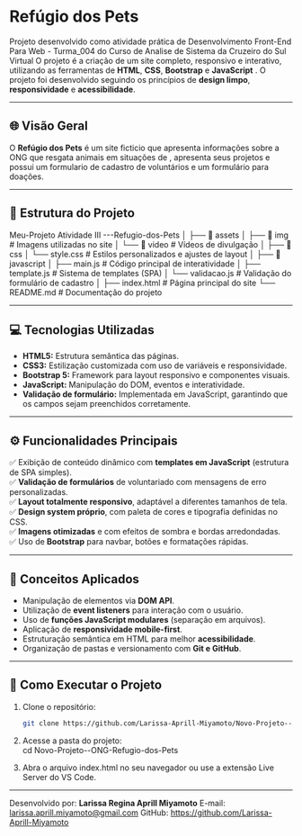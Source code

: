 # Refúgio dos Pets

Projeto desenvolvido como atividade prática de Desenvolvimento Front-End Para Web - Turma_004 do Curso de Analise de Sistema da Cruzeiro do Sul Virtual
O projeto é a criação de um site completo, responsivo e interativo, utilizando as ferramentas de **HTML**, **CSS**, **Bootstrap** e **JavaScript** . O projeto foi desenvolvido seguindo os princípios de **design limpo**, **responsividade** e **acessibilidade**.

---

## 🌐 Visão Geral

O **Refúgio dos Pets** é um site ficticio que apresenta informações sobre a ONG que resgata animais em situações de , apresenta seus projetos e possui um formulario de cadastro de voluntários e um formulário para doações.  

---

## 🧩 Estrutura do Projeto

Meu-Projeto Atividade III ---Refugio-dos-Pets
│
├── 📂 assets
│ ├── 📂 img # Imagens utilizadas no site
│ └── 📂 video # Vídeos de divulgação
│
├── 📂 css
│ └── style.css # Estilos personalizados e ajustes de layout
│
├── 📂 javascript
│ ├── main.js # Código principal de interatividade
│ ├── template.js # Sistema de templates (SPA)
│ └── validacao.js # Validação do formulário de cadastro
│
├── index.html # Página principal do site
└── README.md # Documentação do projeto

---

## 💻 Tecnologias Utilizadas

- **HTML5:** Estrutura semântica das páginas.  
- **CSS3:** Estilização customizada com uso de variáveis e responsividade.  
- **Bootstrap 5:** Framework para layout responsivo e componentes visuais.  
- **JavaScript:** Manipulação do DOM, eventos e interatividade.  
- **Validação de formulário:** Implementada em JavaScript, garantindo que os campos sejam preenchidos corretamente.

---

## ⚙️ Funcionalidades Principais

✅ Exibição de conteúdo dinâmico com **templates em JavaScript** (estrutura de SPA simples).  
✅ **Validação de formulários** de voluntariado com mensagens de erro personalizadas.  
✅ **Layout totalmente responsivo**, adaptável a diferentes tamanhos de tela.  
✅ **Design system próprio**, com paleta de cores e tipografia definidas no CSS.  
✅ **Imagens otimizadas** e com efeitos de sombra e bordas arredondadas.  
✅ Uso de **Bootstrap** para navbar, botões e formatações rápidas.  

---

## 🧠 Conceitos Aplicados

- Manipulação de elementos via **DOM API**.  
- Utilização de **event listeners** para interação com o usuário.  
- Uso de **funções JavaScript modulares** (separação em arquivos).  
- Aplicação de **responsividade mobile-first**.  
- Estruturação semântica em HTML para melhor **acessibilidade**.  
- Organização de pastas e versionamento com **Git e GitHub**.

---

## 🚀 Como Executar o Projeto

1. Clone o repositório:
   ```bash
   git clone https://github.com/Larissa-Aprill-Miyamoto/Novo-Projeto--ONG-Refugio-dos-Pets.git
   
2. Acesse a pasta do projeto:   
   cd Novo-Projeto--ONG-Refugio-dos-Pets
   
3. Abra o arquivo index.html no seu navegador ou use a extensão Live Server do VS Code.

---

Desenvolvido por: 
**Larissa Regina Aprill Miyamoto**
E-mail: larissa.aprill.miyamoto@gmail.com 
GitHub: https://github.com/Larissa-Aprill-Miyamoto
